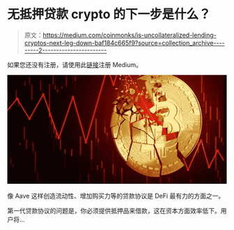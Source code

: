 # 无抵押贷款 crypto 的下一步是什么？

> 原文：<https://medium.com/coinmonks/is-uncollateralized-lending-cryptos-next-leg-down-baf184c665f9?source=collection_archive---------2----------------------->

如果您还没有注册，请使用此[链接](https://theguywhowrites.medium.com/membership)注册 Medium。

![](img/b8721f4245dcb501f68b487eaa6368f3.png)

像 Aave 这样创造流动性、增加购买力等的贷款协议是 DeFi 最有力的方面之一。

第一代贷款协议的问题是，你必须提供抵押品来借款，这在资本方面效率低下。用户将…